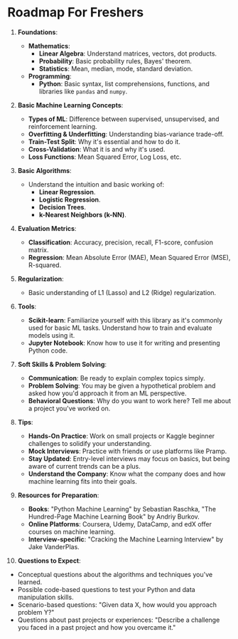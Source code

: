 # Roadmap For Freshers

1. **Foundations**:
   - **Mathematics**:
     - **Linear Algebra**: Understand matrices, vectors, dot products.
     - **Probability**: Basic probability rules, Bayes' theorem.
     - **Statistics**: Mean, median, mode, standard deviation.
   - **Programming**:
     - **Python**: Basic syntax, list comprehensions, functions, and libraries like `pandas` and `numpy`.

2. **Basic Machine Learning Concepts**:
   - **Types of ML**: Difference between supervised, unsupervised, and reinforcement learning.
   - **Overfitting & Underfitting**: Understanding bias-variance trade-off.
   - **Train-Test Split**: Why it's essential and how to do it.
   - **Cross-Validation**: What it is and why it's used.
   - **Loss Functions**: Mean Squared Error, Log Loss, etc.

3. **Basic Algorithms**:
   - Understand the intuition and basic working of:
     - **Linear Regression**.
     - **Logistic Regression**.
     - **Decision Trees**.
     - **k-Nearest Neighbors (k-NN)**.

4. **Evaluation Metrics**:
   - **Classification**: Accuracy, precision, recall, F1-score, confusion matrix.
   - **Regression**: Mean Absolute Error (MAE), Mean Squared Error (MSE), R-squared.

5. **Regularization**:
   - Basic understanding of L1 (Lasso) and L2 (Ridge) regularization.

6. **Tools**:
   - **Scikit-learn**: Familiarize yourself with this library as it's commonly used for basic ML tasks. Understand how to train and evaluate models using it.
   - **Jupyter Notebook**: Know how to use it for writing and presenting Python code.

7. **Soft Skills & Problem Solving**:
   - **Communication**: Be ready to explain complex topics simply.
   - **Problem Solving**: You may be given a hypothetical problem and asked how you'd approach it from an ML perspective.
   - **Behavioral Questions**: Why do you want to work here? Tell me about a project you've worked on.

8. **Tips**:
   - **Hands-On Practice**: Work on small projects or Kaggle beginner challenges to solidify your understanding.
   - **Mock Interviews**: Practice with friends or use platforms like Pramp.
   - **Stay Updated**: Entry-level interviews may focus on basics, but being aware of current trends can be a plus.
   - **Understand the Company**: Know what the company does and how machine learning fits into their goals.

9. **Resources for Preparation**:
   - **Books**: "Python Machine Learning" by Sebastian Raschka, "The Hundred-Page Machine Learning Book" by Andriy Burkov.
   - **Online Platforms**: Coursera, Udemy, DataCamp, and edX offer courses on machine learning.
   - **Interview-specific**: "Cracking the Machine Learning Interview" by Jake VanderPlas.

10. **Questions to Expect**:
   - Conceptual questions about the algorithms and techniques you've learned.
   - Possible code-based questions to test your Python and data manipulation skills.
   - Scenario-based questions: "Given data X, how would you approach problem Y?"
   - Questions about past projects or experiences: "Describe a challenge you faced in a past project and how you overcame it."
